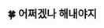 <!--![header](https://capsule-render.vercel.app/api?height=200&text=You%20can%20do%20it👊&color=auto&section=header&fontSize=70)-->


## 🍀 어쩌겠나 해내야지




<!--
**soeunc/soeunc** is a ✨ _special_ ✨ repository because its `README.md` (this file) appears on your GitHub profile.

Here are some ideas to get you started:

- 🔭 I’m currently working on ...
- 🌱 I’m currently learning ...
- 👯 I’m looking to collaborate on ...
- 🤔 I’m looking for help with ...
- 💬 Ask me about ...
- 📫 How to reach me: ...
- 😄 Pronouns: ...
- ⚡ Fun fact: ...
-->
